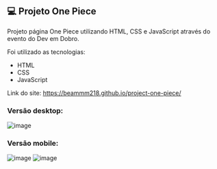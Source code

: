 ## 💻 Projeto One Piece
Projeto página One Piece utilizando HTML, CSS e JavaScript através do evento do Dev em Dobro.

Foi utilizado as tecnologias:
- HTML
- CSS
- JavaScript

Link do site: https://beammm218.github.io/project-one-piece/

### Versão desktop:

![image](https://github.com/beammm218/project-one-piece/assets/67021026/4e8ff368-a475-4dfd-a24b-a78a2a935ef5)

### Versão mobile:

![image](https://github.com/beammm218/project-one-piece/assets/67021026/7b0df892-80ae-475f-a37d-053903704c3d)
![image](https://github.com/beammm218/project-one-piece/assets/67021026/ef83fcbc-e9cc-4674-9692-ff53cb518e78)


